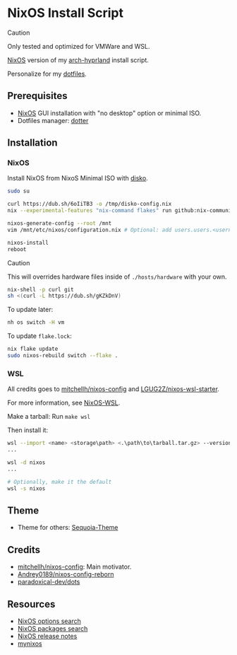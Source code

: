 # NixOS Install Script

> [!CAUTION]
> Only tested and optimized for VMWare and WSL.

[NixOS](https://nixos.org/) version of my [arch-hyprland](https://github.com/vunhatchuong/arch-hyprland) install script.

Personalize for my [dotfiles](https://github.com/vunhatchuong/.dotfiles).

## Prerequisites

- [NixOS](https://nixos.org/download/#nixos-iso) GUI installation with "no desktop" option or minimal ISO.
- Dotfiles manager: [dotter](https://github.com/SuperCuber/dotter/)

## Installation

### NixOS

Install NixOS from NixoS Minimal ISO with [disko](https://github.com/nix-community/disko).

```bash
sudo su

curl https://dub.sh/6oIiTB3 -o /tmp/disko-config.nix
nix --experimental-features "nix-command flakes" run github:nix-community/disko/latest -- --mode destroy,format,mount /tmp/disko-config.nix

nixos-generate-config --root /mnt
vim /mnt/etc/nixos/configuration.nix # Optional: add users.users.<username>.initialPassword = "<pass>";

nixos-install
reboot
```

> [!CAUTION]
> This will overrides hardware files inside of `./hosts/hardware` with your own.

```bash
nix-shell -p curl git
sh <(curl -L https://dub.sh/gKZkDnV)
```

To update later:

```bash
nh os switch -H vm
```

To update `flake.lock`:

```bash
nix flake update
sudo nixos-rebuild switch --flake .
```

### WSL

All credits goes to [mitchellh/nixos-config](https://github.com/mitchellh/nixos-config) and [LGUG2Z/nixos-wsl-starter](https://github.com/LGUG2Z/nixos-wsl-starter).

For more information, see [NixOS-WSL](https://github.com/nix-community/NixOS-WSL).

Make a tarball: Run `make wsl`

Then install it:

```bash
wsl --import <name> <storage\path> <.\path\to\tarball.tar.gz> --version 2
...

wsl -d nixos
...

# Optionally, make it the default
wsl -s nixos
```

## Theme

- Theme for others: [Sequoia-Theme](https://github.com/Sequoia-Theme/)

## Credits

- [mitchellh/nixos-config](https://github.com/mitchellh/nixos-config): Main motivator.
- [Andrey0189/nixos-config-reborn](https://github.com/Andrey0189/nixos-config-reborn)
- [paradoxical-dev/dots](https://github.com/paradoxical-dev/dots)

## Resources

- [NixOS options search](https://search.nixos.org/options)
- [NixOS packages search](https://search.nixos.org/packages)
- [NixOS release notes](https://nixos.org/manual/nixos/stable/release-notes)
- [mynixos](https://mynixos.com/)
